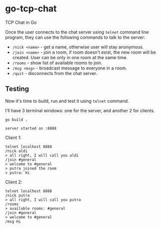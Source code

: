 # go-tcp-chat
TCP Chat in Go

Once the user connects to the chat server using `telnet` command line program, they can use the following commands to talk to the server:

- `/nick <name>` - get a name, otherwise user will stay anonymous.
- `/join <name>` - join a room, if room doesn't exist, the new room will be created. User can be only in one room at the same time.
- `/rooms` - show list of available rooms to join.
- `/msg	<msg>` - broadcast message to everyone in a room.
- `/quit` - disconnects from the chat server.

## Testing

Now it's time to build, run and test it using `telnet` command.

I'll have 3 terminal windows: one for the server, and another 2 for clients.

```shell
go build .

server started on :8888
```

Client 1:

```shell
telnet localhost 8888
/nick aldi
> all right, I will call you aldi
/join #general
> welcome to #general
> putra joined the room
> putra: Hi
```

Client 2:

```shell
telnet localhost 8888
/nick putra
> all right, I will call you putra
/rooms
> available rooms: #general
/join #general
> welcome to #general
/msg Hi
```
